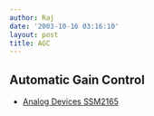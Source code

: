 ```yaml
---
author: Raj
date: '2003-10-16 03:16:10'
layout: post
title: AGC
---
```


## Automatic Gain Control

* [Analog Devices SSM2165](http://www.analog.com/Analog_Root/productPage/productHome/0,2121,SSM2165,00.html)
